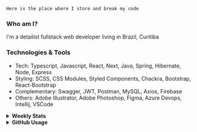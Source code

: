 ```
Here is the place where I store and break my code
```
### Who am I?
I'm a detailist fullstack web developer living in Brazil, Curitiba

### Technologies & Tools
- Tech: Typescript, Javascript, React, Next, Java, Spring, Hibernate, Node, Express
- Styling: SCSS, CSS Modules, Styled Components, Chackra, Bootstrap, React-Bootstrap
- Complementary: Swagger, JWT, Postman, MySQL, Axios, Firebase
- Others: Adobe Illustrator, Adobe Photoshop, Figma, Azure Devops, Intellij, VSCode

<details>
  <summary><b> Weekly Stats</b></summary>
<!--START_SECTION:waka-->

```txt
TypeScript     24 hrs 39 mins  █████████████████████▒░░░   85.53 %
JavaScript     1 hr 17 mins    █░░░░░░░░░░░░░░░░░░░░░░░░   04.49 %
JSON           56 mins         ▓░░░░░░░░░░░░░░░░░░░░░░░░   03.27 %
CSS            51 mins         ▓░░░░░░░░░░░░░░░░░░░░░░░░   02.98 %
Ezhil          25 mins         ▒░░░░░░░░░░░░░░░░░░░░░░░░   01.49 %
```

<!--END_SECTION:waka-->
</details>

<details>
  <summary><b> GitHub Usage</b></summary>
  
[![Top Langs](https://github-readme-stats.vercel.app/api/top-langs/?username=gxlpes&&langs_count=9&layout=compact)](https://github.com/anuraghazra/github-readme-stats)

</details>
